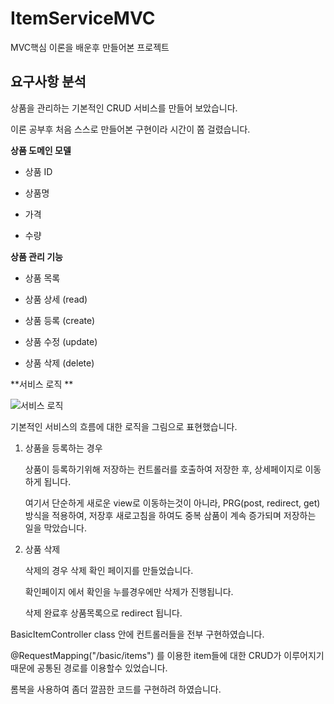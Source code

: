 # ItemServiceMVC
MVC핵심 이론을 배운후 만들어본 프로젝트



## 요구사항 분석

상품을 관리하는 기본적인 CRUD 서비스를 만들어 보았습니다.

이론 공부후 처음 스스로 만들어본 구현이라 시간이 쫌 걸렸습니다. 



**상품 도메인 모델**

- 상품 ID 

- 상품명 

- 가격 

- 수량



**상품 관리 기능**

- 상품 목록 

- 상품 상세 (read)

- 상품 등록 (create)
- 상품 수정 (update)

- 상품 삭제 (delete)



**서비스 로직 **

![서비스 로직](https://user-images.githubusercontent.com/60593969/138592820-58ec1029-8733-4dde-88c6-e1fd348e8f6e.png)

기본적인 서비스의 흐름에 대한 로직을 그림으로 표현했습니다.



1) 상품을 등록하는 경우

   상품이 등록하기위해 저장하는 컨트롤러를 호출하여 저장한 후, 상세페이지로 이동하게 됩니다.

   여기서 단순하게 새로운 view로 이동하는것이 아니라, PRG(post, redirect, get)방식을 적용하여, 저장후 새로고침을 하여도 중복 삼품이 계속 증가되며 저장하는 일을 막았습니다.



2. 상품 삭제

   삭제의 경우 삭제 확인 페이지를 만들었습니다.

   확인페이지 에서 확인을 누를경우에만 삭제가 진행됩니다.

   삭제 완료후 상품목록으로 redirect 됩니다.



BasicItemController class 안에 컨트롤러들을 전부 구현하였습니다.

@RequestMapping("/basic/items") 를 이용한 item들에 대한 CRUD가 이루어지기 때문에 공통된 경로를 이용할수 있었습니다.



롬복을 사용하여 좀더 깔끔한 코드를 구현하려 하였습니다.
